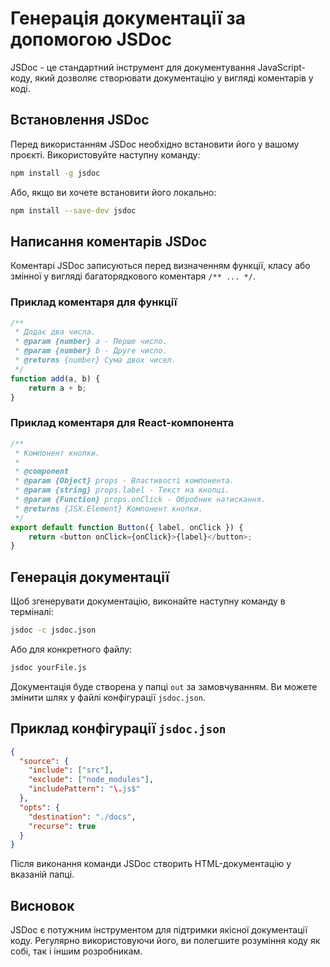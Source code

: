 # Генерація документації за допомогою JSDoc

JSDoc - це стандартний інструмент для документування JavaScript-коду, який дозволяє створювати документацію у вигляді коментарів у коді.

## Встановлення JSDoc
Перед використанням JSDoc необхідно встановити його у вашому проєкті. Використовуйте наступну команду:

```sh
npm install -g jsdoc
```

Або, якщо ви хочете встановити його локально:

```sh
npm install --save-dev jsdoc
```

## Написання коментарів JSDoc
Коментарі JSDoc записуються перед визначенням функції, класу або змінної у вигляді багаторядкового коментаря `/** ... */`.

### Приклад коментаря для функції
```js
/**
 * Додає два числа.
 * @param {number} a - Перше число.
 * @param {number} b - Друге число.
 * @returns {number} Сума двох чисел.
 */
function add(a, b) {
    return a + b;
}
```

### Приклад коментаря для React-компонента
```js
/**
 * Компонент кнопки.
 *
 * @component
 * @param {Object} props - Властивості компонента.
 * @param {string} props.label - Текст на кнопці.
 * @param {Function} props.onClick - Обробник натискання.
 * @returns {JSX.Element} Компонент кнопки.
 */
export default function Button({ label, onClick }) {
    return <button onClick={onClick}>{label}</button>;
}
```

## Генерація документації
Щоб згенерувати документацію, виконайте наступну команду в терміналі:

```sh
jsdoc -c jsdoc.json
```

Або для конкретного файлу:

```sh
jsdoc yourFile.js
```

Документація буде створена у папці `out` за замовчуванням. Ви можете змінити шлях у файлі конфігурації `jsdoc.json`.

## Приклад конфігурації `jsdoc.json`
```json
{
  "source": {
    "include": ["src"],
    "exclude": ["node_modules"],
    "includePattern": "\.js$"
  },
  "opts": {
    "destination": "./docs",
    "recurse": true
  }
}
```

Після виконання команди JSDoc створить HTML-документацію у вказаній папці.

## Висновок
JSDoc є потужним інструментом для підтримки якісної документації коду. Регулярно використовуючи його, ви полегшите розуміння коду як собі, так і іншим розробникам.

